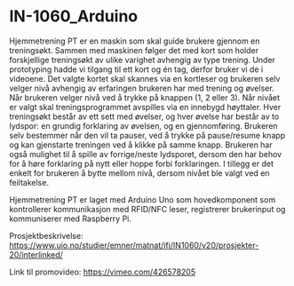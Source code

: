 # IN-1060_Arduino


Hjemmetrening PT er en maskin som skal guide brukere gjennom en treningsøkt. Sammen med maskinen følger det med kort som holder forskjellige treningsøkt av ulike varighet avhengig av type trening. Under prototyping hadde vi tilgang til ett kort og én tag, derfor bruker vi de i videoene. Det valgte kortet skal skannes via en kortleser og brukeren selv velger nivå avhengig av erfaringen brukeren har med trening og øvelser. Når brukeren velger nivå ved å trykke på knappen (1, 2 eller 3). Når nivået er valgt skal treningsprogrammet avspilles via en innebygd høyttaler. Hver treningsøkt består av ett sett med øvelser, og hver øvelse har består av to lydspor: en grundig forklaring av øvelsen, og en gjennomføring. Brukeren selv bestemmer når den vil ta pauser, ved å trykke på pause/resume knapp og kan gjenstarte treningen ved å klikke på samme knapp. Brukeren har også mulighet til å spille av forrige/neste lydsporet, dersom den har behov for å høre forklaring på nytt eller hoppe forbi forklaringen. I tillegg er det enkelt for brukeren å bytte mellom nivå, dersom nivået ble valgt ved en feiltakelse.

Hjemmetrening PT er laget med Arduino Uno som hovedkomponent som kontrollerer kommunikasjon med RFID/NFC leser, registrerer brukerinput og kommuniserer med Raspberry Pi.

Prosjektbeskrivelse: https://www.uio.no/studier/emner/matnat/ifi/IN1060/v20/prosjekter-20/interlinked/

Link til promovideo: ​https://vimeo.com/426578205

